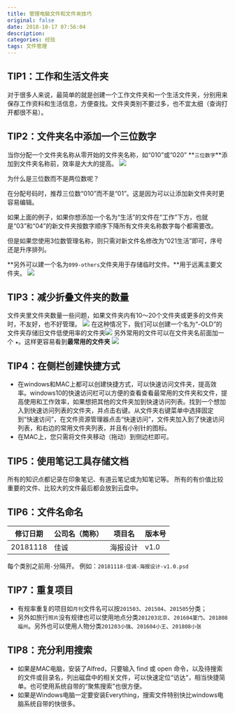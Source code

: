 ```yaml
---
title: 管理电脑文件和文件夹技巧
original: false
date: 2018-10-17 07:56:04
description:
categories: 经验
tags: 文件管理
---
```

## TIP1：工作和生活文件夹
对于很多人来说，最简单的就是创建一个工作文件夹和一个生活文件夹，分别用来保存工作资料和生活信息，方便查找。文件夹类别不要过多，也不宜太细（查询打开都很不易）。

## TIP2：文件夹名中添加一个三位数字
当你分配一个文件夹名称从零开始的文件夹名称，如“010”或“020” **`三位数字`**添加到文件夹名称前，效率是大大的提高。
![](/images/manage-folders-00.png)

为什么是三位数而不是两位数呢？
<!-- more -->
在分配号码时，推荐三位数“010”而不是“01”。这是因为可以让添加新文件夹时更容易编辑。

如果上面的例子，如果你想添加一个名为“生活”的文件在“工作”下方，也就是“03”和“04”的新文件夹按数字顺序下降所有文件夹名称数字每个都需要改。

但是如果您使用3位数管理名称，则只需对新文件名修改为“021生活”即可，序号还是升序排列。

**另外可以建一个名为`099-others`文件夹用于存储临时文件。**用于远离主要文件夹。
![](/images/manage-folders-a.png)

## TIP3：减少折叠文件夹的数量
文件夹里文件夹数量一些问题，如果文件夹内有10〜20个文件夹或更多的文件夹时，不友好，也不好管理。
![](/images/manage-folders-01.png)
在这种情况下，我们可以创建一个名为“-OLD”的文件夹存储旧文件低使用率的文件夹![](/images/manage-folders-02.png)
另外常用的文件可以在文件夹名前面加一个 **`★`**。这样更容易看到**最常用的文件夹**
![](/images/manage-folders-03.png)

## TIP4：在侧栏创建快捷方式
- 在windows和MAC上都可以创建快捷方式，可以快速访问文件夹，提高效率。windows10的快速访问栏可以方便的查看查看最常用的文件夹和文件，提高使用和工作效率，如果想把其他的文件夹加到快速访问列表。找到一个想加入到快速访问列表的文件夹，并点击右键。从文件夹右键菜单中选择固定到“快速访问”，在文件资源管理器点击“快速访问”，文件夹加入到了快速访问列表，和右边的常用文件夹列表，并且有小别针的图标。
- 在MAC上，您只需将文件夹移动（拖动）到侧边栏即可。

## TIP5：使用笔记工具存储文档
所有的知识点都记录在印象笔记、有道云笔记或为知笔记等。
所有的有价值比较重要的文件、比较大的文件最后都会放到云盘中。

## TIP6：文件名命名
| 修订日期 | 公司名（简称）| 项目名 | 版本号 |
| ---- | ---- | ---- | ---- |
| 20181118 | 佳诚 | 海报设计 | v1.0|
每个类别之前用`-`分隔开。
例如：`20181118-佳诚-海报设计-v1.0.psd`

## TIP7：重复项目
- 有规率重复的项目如`月刊`文件名可以按`201503`、`201504`、`201505`分类；
- 另外如旅行`照片`没有规律也可以使用地点分类`201203北京`、`201604厦门`、`201808福州`。另外也可以使用人物分类`201203小强`、`201604小王`、`201808小张`

## TIP8：充分利用搜索
- 如果是MAC电脑，安装了Alfred，只要输入 find 或 open 命令，以及待搜索的文件或目录名，列出磁盘中的相关文件，可以快速定位“访达“，相当快捷简单。也可使用系统自带的“聚焦搜索”也很方便。
- 如果是Windows电脑一定要安装Everything，搜索文件特别快比windows电脑系统自带的快很多。